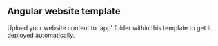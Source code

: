 ## Angular website template

Upload your website content to 'app' folder within this template to get it deployed automatically.